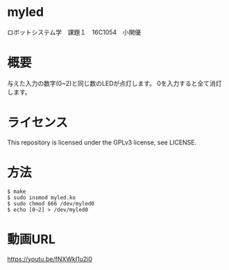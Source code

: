 # myled
ロボットシステム学　課題１　16C1054　小関優
# 概要
与えた入力の数字(0~2)と同じ数のLEDが点灯します。
0を入力すると全て消灯します。
# ライセンス
This repository is licensed under the GPLv3 license, see LICENSE.
# 方法
    $ make  
    $ sudo insmod myled.ko  
    $ sudo chmod 666 /dev/myled0  
    $ echo [0∼2] > /dev/myled0  
# 動画URL
https://youtu.be/fNXWkI1u2i0
